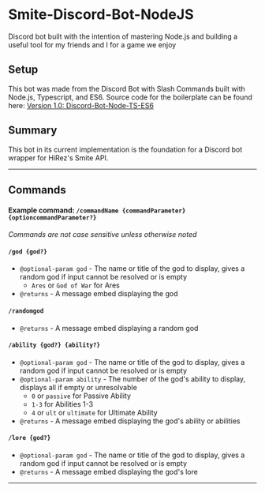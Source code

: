 # Smite-Discord-Bot-NodeJS
Discord bot built with the intention of mastering Node.js and building a useful tool for my friends and I for a game we enjoy

## Setup
This bot was made from the Discord Bot with Slash Commands built with Node.js, Typescript, and ES6.
Source code for the boilerplate can be found here: [Version 1.0: Discord-Bot-Node-TS-ES6](https://github.com/arfemia/Discord-Bot-Typescript-Node-Template/releases/tag/1.0)

## Summary 
This bot in its current implementation is the foundation for a Discord bot wrapper for HiRez's Smite API.

---
## Commands
  #### Example command: `/commandName {commandParameter} {optioncommandParameter?}`
  *Commands are not case sensitive unless otherwise noted*
  #### `/god {god?}`
   - `@optional-param god` - The name or title of the god to display, gives a random god if input cannot be resolved or is empty
       - `Ares` or `God of War` for Ares
   - `@returns` - A message embed displaying the god
  #### `/randomgod`
   - `@returns` - A message embed displaying a random god
  #### `/ability {god?} {ability?}`
   - `@optional-param god` - The name or title of the god to display, gives a random god if input cannot be resolved or is empty
   - `@optional-param ability` - The number of the god's ability to display, displays all if empty or unresolvable
       - `0` or `passive` for Passive Ability
       - `1-3` for Abilities 1-3
       - `4` or `ult` or `ultimate` for Ultimate Ability
   - `@returns` - A message embed displaying the god's ability or abilities
  #### `/lore {god?}`
   - `@optional-param god` - The name or title of the god to display, gives a random god if input cannot be resolved or is empty
   - `@returns` - A message embed displaying the god's lore
---